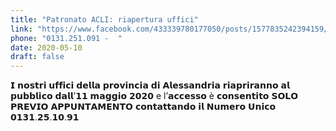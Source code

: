 ```yaml
---
title: "Patronato ACLI: riapertura uffici"
link: "https://www.facebook.com/433339780177050/posts/1577835242394159/?sfnsn=scwspmo&extid=1Vsol5OUqCzdsjt1"
phone: "0131.251.091 -  "
date: 2020-05-10
draft: false
---
```


𝗜 𝗻𝗼𝘀𝘁𝗿𝗶 𝘂𝗳𝗳𝗶𝗰𝗶 𝗱𝗲𝗹𝗹𝗮 𝗽𝗿𝗼𝘃𝗶𝗻𝗰𝗶𝗮 𝗱𝗶 𝗔𝗹𝗲𝘀𝘀𝗮𝗻𝗱𝗿𝗶𝗮 𝗿𝗶𝗮𝗽𝗿𝗶𝗿𝗮𝗻𝗻𝗼 𝗮𝗹 𝗽𝘂𝗯𝗯𝗹𝗶𝗰𝗼 𝗱𝗮𝗹𝗹’𝟭𝟭 𝗺𝗮𝗴𝗴𝗶𝗼 𝟮𝟬𝟮𝟬 e l’𝗮𝗰𝗰𝗲𝘀𝘀𝗼 è 𝗰𝗼𝗻𝘀𝗲𝗻𝘁𝗶𝘁𝗼 𝗦𝗢𝗟𝗢 𝗣𝗥𝗘𝗩𝗜𝗢 𝗔𝗣𝗣𝗨𝗡𝗧𝗔𝗠𝗘𝗡𝗧𝗢 𝗰𝗼𝗻𝘁𝗮𝘁𝘁𝗮𝗻𝗱𝗼 𝗶𝗹 𝗡𝘂𝗺𝗲𝗿𝗼 𝗨𝗻𝗶𝗰𝗼 𝟬𝟭𝟯𝟭.𝟮𝟱.𝟭𝟬.𝟵𝟭